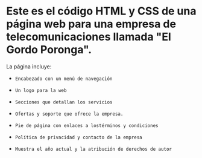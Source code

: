  # Este es el código HTML y CSS de una página web para una empresa de telecomunicaciones llamada **"El Gordo Poronga"**. 
 
 La página incluye: 
 
 - ``Encabezado con un menú de navegación ``
 
 - ``Un logo para la web``
 
 - ``Secciones que detallan los servicios``
 
 - ``Ofertas y soporte que ofrece la empresa. ``


- ``Pie de página con enlaces a lostérminos y condiciones``
- ``Política de privacidad y contacto de la empresa``
- ``Muestra el año actual y la atribución de derechos de autor``
